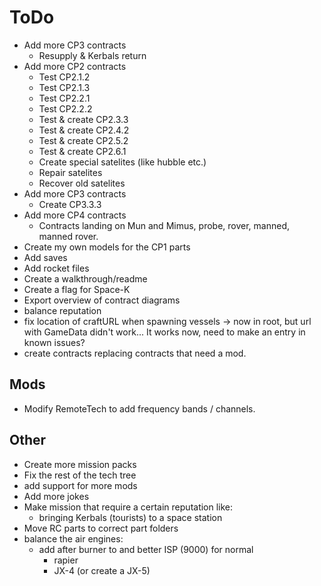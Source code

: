 # ToDo

- Add more CP3 contracts
  - Resupply & Kerbals return
- Add more CP2 contracts
  - Test CP2.1.2
  - Test CP2.1.3
  - Test CP2.2.1
  - Test CP2.2.2
  - Test & create CP2.3.3
  - Test & create CP2.4.2
  - Test & create CP2.5.2
  - Test & create CP2.6.1
  - Create special satelites (like hubble etc.)
  - Repair satelites
  - Recover old satelites
- Add more CP3 contracts
  - Create CP3.3.3 
- Add more CP4 contracts
  - Contracts landing on Mun and Mimus, probe, rover, manned, manned rover.
- Create my own models for the CP1 parts
- Add saves
- Add rocket files
- Create a walkthrough/readme
- Create a flag for Space-K
- Export overview of contract diagrams
- balance reputation
- fix location of craftURL when spawning vessels -> now in root, but url with GameData didn't work...
  It works now, need to make an entry in known issues?
- create contracts replacing contracts that need a mod.

## Mods

- Modify RemoteTech to add frequency bands / channels.

## Other

- Create more mission packs
- Fix the rest of the tech tree
- add support for more mods
- Add more jokes
- Make mission that require a certain reputation like:
  - bringing Kerbals (tourists) to a space station
- Move RC parts to correct part folders
- balance the air engines:
  - add after burner to and better ISP (9000) for normal
    - rapier
    - JX-4 (or create a JX-5)